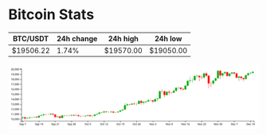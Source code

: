 # Bitcoin Stats

BTC/USDT|24h change|24h high|24h low|
|---|---|---|---|
|$19506.22|1.74%|$19570.00|$19050.00|

<img src="./chart.svg">
